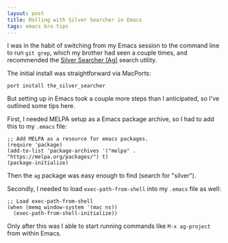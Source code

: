 ```yaml
---
layout: post
title: Rolling with Silver Searcher in Emacs
tags: emacs bro tips
---
```


I was in the habit of switching from my Emacs session to the command line to run `git grep`, which my brother had seen a couple times, and recommended the [Silver Searcher (Ag)](https://github.com/ggreer/the_silver_searcher) search utility.

The initial install was straightforward via MacPorts:

```
port install the_silver_searcher
```

But setting up in Emacs took a couple more steps than I anticipated, so I've outlined some tips here.

First, I needed MELPA setup as a Emacs package archive, so I had to add this to my `.emacs` file:

```
;; Add MELPA as a resource for emacs packages.
(require 'package)
(add-to-list 'package-archives '("melpa" . "https://melpa.org/packages/") t)
(package-initialize)
```

Then the `ag` package was easy enough to find (search for "silver").

Secondly, I needed to load `exec-path-from-shell` into my `.emacs` file as well:

```
;; Load exec-path-from-shell
(when (memq window-system '(mac ns))
  (exec-path-from-shell-initialize))
```

Only after this was I able to start running commands like `M-x ag-project` from within Emacs. 
